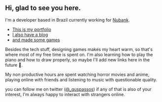 ## Hi, glad to see you here.

I'm a developer based in Brazil currently working for [Nubank](https://nubank.com.br/).

- [This is my portfolio](https://theguspassos.github.io)
- [I also have a blog](https://acadev.hashnode.dev/)
- [and made some games](https://theguspassos.itch.io)

Besides the tech stuff, designing games makes my heart warm, so that's where most of my free time is spent on. I'm also learning how to play the piano and how to draw properly, so maybe I'll add new links here in the future 🧐.

My non productive hours are spent watching horror movies and anime, playing online with friends and listening to music with questionable quality.

you can follow me on twitter ([@_guspassos](https://twitter.com/_guspassos)) if any of that is also of your interest, I'm always happy to interact with strangers online.
